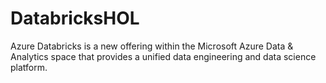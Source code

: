 # DatabricksHOL

Azure Databricks is a new offering within the Microsoft Azure Data & Analytics space that provides a unified data engineering and data science platform.




